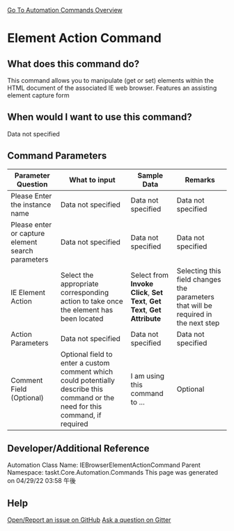 <!--TITLE: Element Action Command -->
<!-- SUBTITLE: a command in the IE Browser Commands group. -->
[Go To Automation Commands Overview](/automation-commands.md)


# Element Action Command


## What does this command do?
This command allows you to manipulate (get or set) elements within the HTML document of the associated IE web browser.  Features an assisting element capture form


## When would I want to use this command?
Data not specified


## Command Parameters
| Parameter Question   	| What to input  	|  Sample Data 	| Remarks  	|
| ---                    | ---               | ---           | ---       |
|Please Enter the instance name|Data not specified|Data not specified|Data not specified|
|Please enter or capture element search parameters|Data not specified|Data not specified|Data not specified|
|IE Element Action|Select the appropriate corresponding action to take once the element has been located|Select from **Invoke Click**, **Set Text**, **Get Text**, **Get Attribute**|Selecting this field changes the parameters that will be required in the next step|
|Action Parameters|Data not specified|Data not specified|Data not specified|
|Comment Field (Optional)|Optional field to enter a custom comment which could potentially describe this command or the need for this command, if required|I am using this command to ...|Optional|












## Developer/Additional Reference
Automation Class Name: IEBrowserElementActionCommand
Parent Namespace: taskt.Core.Automation.Commands
This page was generated on 04/29/22 03:58 午後


## Help
[Open/Report an issue on GitHub](https://github.com/saucepleez/taskt/issues/new)
[Ask a question on Gitter](https://gitter.im/taskt-rpa/Lobby)
